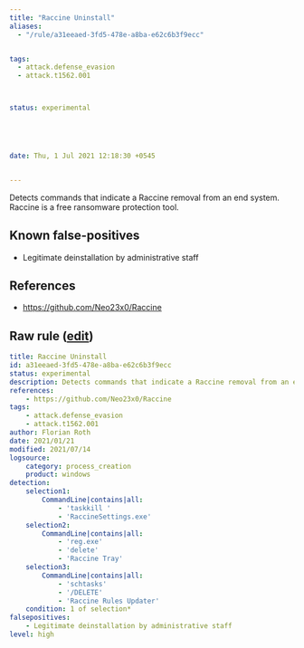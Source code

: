```yaml
---
title: "Raccine Uninstall"
aliases:
  - "/rule/a31eeaed-3fd5-478e-a8ba-e62c6b3f9ecc"


tags:
  - attack.defense_evasion
  - attack.t1562.001



status: experimental





date: Thu, 1 Jul 2021 12:18:30 +0545


---
```


Detects commands that indicate a Raccine removal from an end system. Raccine is a free ransomware protection tool.

<!--more-->


## Known false-positives

* Legitimate deinstallation by administrative staff



## References

* https://github.com/Neo23x0/Raccine


## Raw rule ([edit](https://github.com/SigmaHQ/sigma/edit/master/rules/windows/process_creation/proc_creation_win_susp_disable_raccine.yml))
```yaml
title: Raccine Uninstall
id: a31eeaed-3fd5-478e-a8ba-e62c6b3f9ecc
status: experimental
description: Detects commands that indicate a Raccine removal from an end system. Raccine is a free ransomware protection tool. 
references:
    - https://github.com/Neo23x0/Raccine
tags:
    - attack.defense_evasion
    - attack.t1562.001
author: Florian Roth 
date: 2021/01/21
modified: 2021/07/14
logsource:
    category: process_creation
    product: windows
detection:
    selection1:
        CommandLine|contains|all:
            - 'taskkill '
            - 'RaccineSettings.exe'
    selection2:
        CommandLine|contains|all:
            - 'reg.exe'
            - 'delete'
            - 'Raccine Tray'
    selection3:
        CommandLine|contains|all:
            - 'schtasks'
            - '/DELETE'
            - 'Raccine Rules Updater'
    condition: 1 of selection*
falsepositives:
    - Legitimate deinstallation by administrative staff
level: high

```
